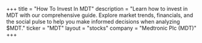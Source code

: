 +++
title = "How To Invest In MDT"
description = "Learn how to invest in MDT with our comprehensive guide. Explore market trends, financials, and the social pulse to help you make informed decisions when analyzing $MDT."
ticker = "MDT"
layout = "stocks"
company = "Medtronic Plc (MDT)"
+++

